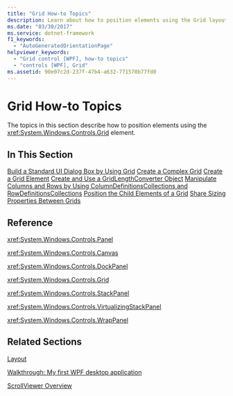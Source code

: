 ```yaml
---
title: "Grid How-to Topics"
description: Learn about how to position elements using the Grid layout control via a curated list of helpful links in this article.
ms.date: "03/30/2017"
ms.service: dotnet-framework
f1_keywords: 
  - "AutoGeneratedOrientationPage"
helpviewer_keywords: 
  - "Grid control [WPF], how-to topics"
  - "controls [WPF], Grid"
ms.assetid: 90e07c2d-237f-47b4-a632-771570b77fd0
---
```

# Grid How-to Topics

The topics in this section describe how to position elements using the <xref:System.Windows.Controls.Grid> element.

## In This Section

[Build a Standard UI Dialog Box by Using Grid](how-to-build-a-standard-ui-dialog-box-by-using-grid.md)
[Create a Complex Grid](how-to-create-a-complex-grid.md)
[Create a Grid Element](how-to-create-a-grid-element.md)
[Create and Use a GridLengthConverter Object](how-to-create-and-use-a-gridlengthconverter-object.md)
[Manipulate Columns and Rows by Using ColumnDefinitionsCollections and RowDefinitionsCollections](manipulate-columns-and-rows-by-using-columndefinitionscollections.md)
[Position the Child Elements of a Grid](how-to-position-the-child-elements-of-a-grid.md)
[Share Sizing Properties Between Grids](how-to-share-sizing-properties-between-grids.md)

## Reference

<xref:System.Windows.Controls.Panel>

<xref:System.Windows.Controls.Canvas>

<xref:System.Windows.Controls.DockPanel>

<xref:System.Windows.Controls.Grid>

<xref:System.Windows.Controls.StackPanel>

<xref:System.Windows.Controls.VirtualizingStackPanel>

<xref:System.Windows.Controls.WrapPanel>

## Related Sections

[Layout](../advanced/layout.md)

[Walkthrough: My first WPF desktop application](../get-started/walkthrough-my-first-wpf-desktop-application.md)

[ScrollViewer Overview](scrollviewer-overview.md)
